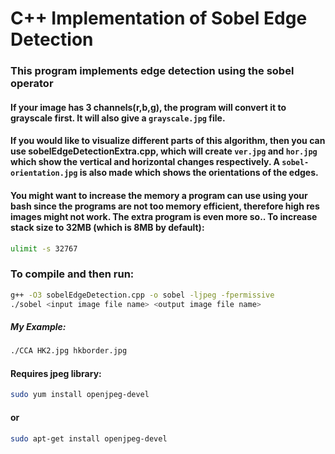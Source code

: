 # C++ Implementation of Sobel Edge Detection

### This program implements edge detection using the sobel operator  

#### If your image has 3 channels(r,b,g), the program will convert it to grayscale first. It will also give a ```grayscale.jpg``` file.
#### If you would like to visualize different parts of this algorithm, then you can use sobelEdgeDetectionExtra.cpp, which will create ```ver.jpg``` and ```hor.jpg``` which show the vertical and horizontal changes respectively. A ```sobel-orientation.jpg``` is also made which shows the orientations of the edges.

#### You might want to increase the memory a program can use using your bash since the programs are not too memory efficient, therefore high res images might not work. The extra program is even more so.. To increase stack size to 32MB (which is 8MB by default):

```bash
ulimit -s 32767
```

### To compile and then run:

```bash
g++ -O3 sobelEdgeDetection.cpp -o sobel -ljpeg -fpermissive
./sobel <input image file name> <output image file name>
```
##### My Example:

```bash
./CCA HK2.jpg hkborder.jpg
```

#### Requires jpeg library:
```bash
sudo yum install openjpeg-devel
```
#### or
```bash
sudo apt-get install openjpeg-devel
```
